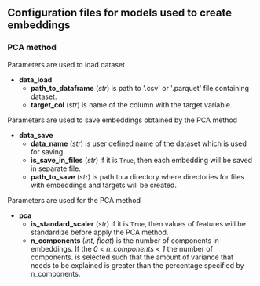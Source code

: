 ## Configuration files for models used to create embeddings

### PCA method

Parameters are used to load dataset
- **data_load**
    - **path_to_dataframe** (*str*) is path to '.csv' or '.parquet' file containing dataset.
    - **target_col** (*str*) is name of the column with the target variable.

Parameters are used to save embeddings obtained by the PCA method 
- **data_save** 
    - **data_name** (*str*) is user defined name of the dataset which is used for saving.
    - **is_save_in_files** (*str*) if it is `True`, then each embedding will be saved in separate file.
    - **path_to_save** (*str*) is path to a directory where directories for files with embeddings and targets will be created.

Parameters are used for the PCA method
- **pca**
    - **is_standard_scaler** (*str*) if it is `True`, then values of features will be standardize before apply the PCA method.
    - **n_components** (*int*, *float*) is the number of components in embeddings. If the *0 < n_components < 1* the number of components. is selected such that the amount of variance that needs to be explained is greater than the percentage specified by n_components.
